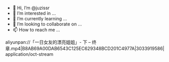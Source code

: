 - 👋 Hi, I’m @juzissr
- 👀 I’m interested in ...
- 🌱 I’m currently learning ...
- 💞️ I’m looking to collaborate on ...
- 📫 How to reach me ...

<!---
juzissr/juzissr is a ✨ special ✨ repository because its `README.md` (this file) appears on your GitHub profile.
You can click the Preview link to take a look at your changes.
--->
aliyunpan://「一日女友的漂亮姐姐」- 下 – 终章.mp4|B8AB69A00DAB6543C125EC629348BCD201C4977A|3033919586|application/oct-stream
